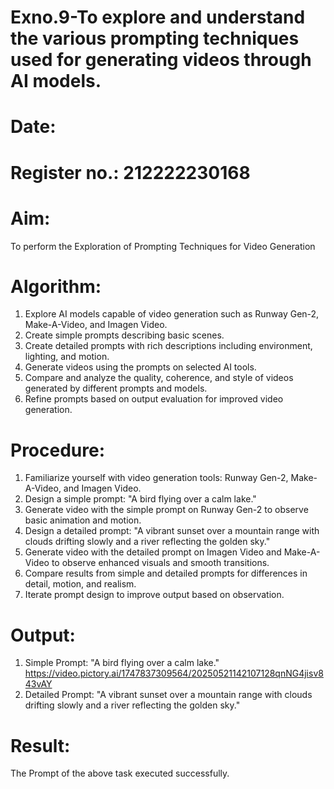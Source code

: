 # Exno.9-To explore and understand the various prompting techniques used for generating videos through AI models. 

# Date: 
# Register no.: 212222230168
# Aim:
To perform the Exploration of Prompting Techniques for Video Generation
# Algorithm: 
1. Explore AI models capable of video generation such as Runway Gen-2, Make-A-Video, and Imagen Video.
2. Create simple prompts describing basic scenes.
3. Create detailed prompts with rich descriptions including environment, lighting, and motion.
4. Generate videos using the prompts on selected AI tools.
5. Compare and analyze the quality, coherence, and style of videos generated by different prompts and models.
6. Refine prompts based on output evaluation for improved video generation.
   
# Procedure:
1. Familiarize yourself with video generation tools: Runway Gen-2, Make-A-Video, and Imagen Video.
2. Design a simple prompt: "A bird flying over a calm lake."
3. Generate video with the simple prompt on Runway Gen-2 to observe basic animation and motion.
4. Design a detailed prompt: "A vibrant sunset over a mountain range with clouds drifting slowly and a river reflecting the golden sky."
5. Generate video with the detailed prompt on Imagen Video and Make-A-Video to observe enhanced visuals and smooth transitions.
6. Compare results from simple and detailed prompts for differences in detail, motion, and realism.
7. Iterate prompt design to improve output based on observation.

# Output:
1. Simple Prompt: "A bird flying over a calm lake."
https://video.pictory.ai/1747837309564/20250521142107128qnNG4jisv843vAY
2. Detailed Prompt: "A vibrant sunset over a mountain range with clouds drifting slowly and a river reflecting the golden sky."

# Result: 
The Prompt of the above task executed successfully.
